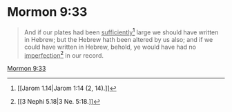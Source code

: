 # Mormon 9:33

> And if our plates had been <u>sufficiently</u>[^a] large we should have written in Hebrew; but the Hebrew hath been altered by us also; and if we could have written in Hebrew, behold, ye would have had no <u>imperfection</u>[^b] in our record.

[Mormon 9:33](https://www.churchofjesuschrist.org/study/scriptures/bofm/morm/9?lang=eng&id=p33#p33)


[^a]: [[Jarom 1.14|Jarom 1:14 (2, 14).]]
[^b]: [[3 Nephi 5.18|3 Ne. 5:18.]]
